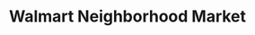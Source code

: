 ---
title: "Walmart Neighborhood Market"
url: /jonesboro/walmart-neighborhood-market/
shop: supermarket
---
